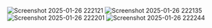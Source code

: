 ![Screenshot 2025-01-26 222121](https://github.com/user-attachments/assets/a79b4b62-91c6-471d-a42b-375f37ce9c50)
![Screenshot 2025-01-26 222135](https://github.com/user-attachments/assets/9310674d-a821-4a44-b163-a72b0e6dd590)
![Screenshot 2025-01-26 222201](https://github.com/user-attachments/assets/194eb517-f303-4645-8379-c2f8e4b016db)
![Screenshot 2025-01-26 222244](https://github.com/user-attachments/assets/1a10c23e-6ccb-4a7c-a393-b1229a0e7205)
